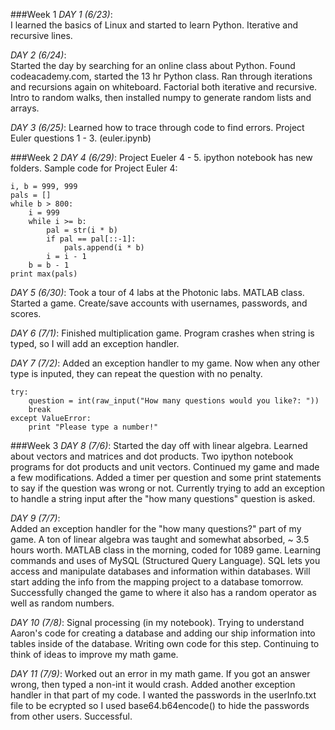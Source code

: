 ###Week 1
*DAY 1 (6/23)*:  
I learned the basics of Linux and started to learn Python.  Iterative and recursive lines.  

*DAY 2 (6/24)*:  
Started the day by searching for an online class about Python.  Found codeacademy.com, started the 13 hr Python class.  Ran through iterations and recursions again on whiteboard.  Factorial both iterative and recursive.  Intro to random walks, then installed numpy to generate random lists and arrays.

*DAY 3 (6/25)*: 
Learned how to trace through code to find errors. Project Euler questions 1 - 3.  (euler.ipynb)

###Week 2
*DAY 4 (6/29)*: 
Project Eueler 4 - 5.  ipython notebook has new folders.
Sample code for Project Euler 4:
```
i, b = 999, 999
pals = []
while b > 800:
    i = 999
    while i >= b:   
        pal = str(i * b)    
        if pal == pal[::-1]:
            pals.append(i * b)
        i = i - 1
    b = b - 1
print max(pals)
```

*DAY 5 (6/30)*:
Took a tour of 4 labs at the Photonic labs.  MATLAB class.  Started a game.  Create/save accounts with usernames, passwords, and scores.

*DAY 6 (7/1)*:
Finished multiplication game.  Program crashes when string is typed, so I will add an exception handler.

*DAY 7 (7/2)*:
Added an exception handler to my game.  Now when any other type is inputed, they can repeat the question with no penalty.
```
try:
    question = int(raw_input("How many questions would you like?: "))
    break
except ValueError:
    print "Please type a number!"
```

###Week 3
*DAY 8 (7/6)*:
Started the day off with linear algebra.  Learned about vectors and matrices and dot products.  Two ipython notebook programs for dot products and unit vectors.  Continued my game and made a few modifications.  Added a timer per question and some print statements to say if the question was wrong or not.  Currently trying to add an exception to handle a string input after the "how many questions" question is asked.

*DAY 9 (7/7)*:  
Added an exception handler for the "how many questions?" part of my game.  A ton of linear algebra was taught and somewhat absorbed, ~ 3.5 hours worth.  MATLAB class in the morning, coded for 1089 game.  Learning commands and uses of MySQL (Structured Query Language).  SQL lets you access and manipulate databases and information within databases.  Will start adding the info from the mapping project to a database tomorrow. Successfully changed the game to where it also has a random operator as well as random numbers.  

*DAY 10 (7/8)*:
Signal processing (in my notebook).  Trying to understand Aaron's code for creating a database and adding our ship information into tables inside of the database.  Writing own code for this step.  Continuing to think of ideas to improve my math game.

*DAY 11 (7/9)*:
Worked out an error in my math game.  If you got an answer wrong, then typed a non-int it would crash.  Added another exception handler in that part of my code.  I wanted the passwords in the userInfo.txt file to be ecrypted so I used base64.b64encode() to hide the passwords from other users.  Successful.
